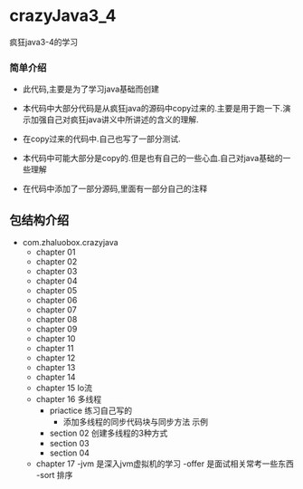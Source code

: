 # crazyJava3_4
疯狂java3-4的学习

### 简单介绍

- 此代码,主要是为了学习java基础而创建

- 本代码中大部分代码是从疯狂java的源码中copy过来的.主要是用于跑一下.演示加强自己对疯狂java讲义中所讲述的含义的理解.
- 在copy过来的代码中.自己也写了一部分测试.
- 本代码中可能大部分是copy的.但是也有自己的一些心血.自己对java基础的一些理解
- 在代码中添加了一部分源码,里面有一部分自己的注释


## 包结构介绍

- com.zhaluobox.crazyjava
    - chapter 01
    - chapter 02
    - chapter 03
    - chapter 04
    - chapter 05
    - chapter 06
    - chapter 07
    - chapter 08
    - chapter 09
    - chapter 10
    - chapter 11
    - chapter 12
    - chapter 13
    - chapter 14
    - chapter 15 Io流
    - chapter 16 多线程
        - priactice 练习自己写的
            - 添加多线程的同步代码块与同步方法 示例
        - section 02 创建多线程的3种方式
        - section 03
        - section 04
    - chapter 17
    -jvm 是深入jvm虚拟机的学习
    -offer 是面试相关常考一些东西
        -sort  排序

